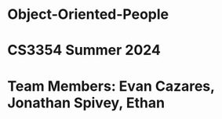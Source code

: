 # Object-Oriented-People

# CS3354 Summer 2024

# Team Members: Evan Cazares, Jonathan Spivey, Ethan 
